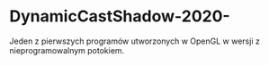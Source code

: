 # DynamicCastShadow-2020-
Jeden z pierwszych programów utworzonych w OpenGL w wersji z nieprogramowalnym potokiem.
